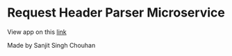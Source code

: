 Request Header Parser Microservice
=========================

View app on this [link](https://early-oriole.glitch.me)

Made by Sanjit Singh Chouhan
